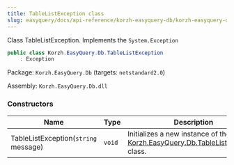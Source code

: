 ```yaml
---
title: TableListException class
slug: easyquery/docs/api-reference/korzh-easyquery-db/korzh-easyquery-db-namespace/tablelistexception-class
---
```



Class TableListException.  Implements the `System.Exception`
```csharp
public class Korzh.EasyQuery.Db.TableListException
    : Exception

```
Package: `Korzh.EasyQuery.Db` (targets: `netstandard2.0`)

Assembly: `Korzh.EasyQuery.Db.dll`

### Constructors

| Name | Type | Description | 
| --- | --- | --- | 
| TableListException(`string` message) | `void` | Initializes a new instance of the [Korzh.EasyQuery.Db.TableListException](/api-reference/korzh-easyquery-db/korzh-easyquery-db-namespace/tablelistexception-class) class. |